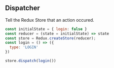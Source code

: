 ## Dispatcher

Tell the Redux Store that an action occured.

```js
const initialState = { login: false }
const reducer = (state = initialState) => state
const store = Redux.createStore(reducer);
const login = () => ({
  type: 'LOGIN'
})

store.dispatch(login())
```

